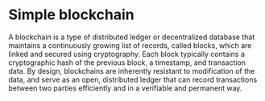 
# Simple blockchain

A blockchain is a type of distributed ledger or decentralized database that maintains a continuously growing list of records, called blocks, which are linked and secured using cryptography. Each block typically contains a cryptographic hash of the previous block, a timestamp, and transaction data. By design, blockchains are inherently resistant to modification of the data, and serve as an open, distributed ledger that can record transactions between two parties efficiently and in a verifiable and permanent way.